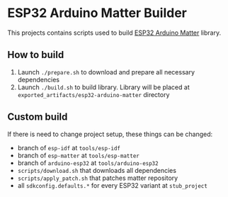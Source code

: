 # ESP32 Arduino Matter Builder
This projects contains scripts used to build [ESP32 Arduino Matter](https://github.com/jakubdybczak/esp32-arduino-matter) library.

## How to build
1. Launch `./prepare.sh` to download and prepare all necessary dependencies
2. Launch `./build.sh` to build library. Library will be placed at `exported_artifacts/esp32-arduino-matter` directory

## Custom build
If there is need to change project setup, these things can be changed:
- branch of `esp-idf` at `tools/esp-idf`
- branch of `esp-matter` at `tools/esp-matter`
- branch of `arduino-esp32` at `tools/arduino-esp32`
- `scripts/download.sh` that downloads all dependencies
- `scripts/apply_patch.sh` that patches matter repository
- all `sdkconfig.defaults.*` for every ESP32 variant at `stub_project`